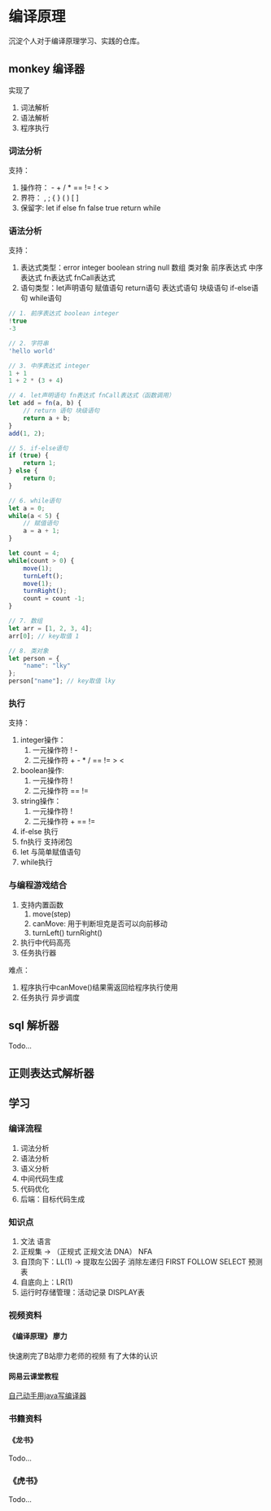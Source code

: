 # 编译原理

沉淀个人对于编译原理学习、实践的仓库。

## monkey 编译器
实现了

1. 词法解析
2. 语法解析
3. 程序执行

### 词法分析

支持：

1. 操作符： - + / * == != ! < >
2. 界符： , ; { } ( ) [ ]
3. 保留字: let if else fn false true return while

### 语法分析

支持：

1. 表达式类型：error integer boolean string null 数组 类对象 前序表达式 中序表达式 fn表达式 fnCall表达式
2. 语句类型：let声明语句 赋值语句 return语句 表达式语句 块级语句 if-else语句 while语句

```javascript
// 1. 前序表达式 boolean integer
!true
-3

// 2. 字符串
'hello world'

// 3. 中序表达式 integer
1 + 1
1 + 2 * (3 + 4)

// 4. let声明语句 fn表达式 fnCall表达式（函数调用）
let add = fn(a, b) {
    // return 语句 块级语句
    return a + b;
}
add(1, 2);

// 5. if-else语句
if (true) {
    return 1;
} else {
    return 0;
}

// 6. while语句
let a = 0;
while(a < 5) {
    // 赋值语句
    a = a + 1;
}

let count = 4;
while(count > 0) {
    move(1);
    turnLeft();
    move(1);
    turnRight();
    count = count -1;
}

// 7. 数组
let arr = [1, 2, 3, 4];
arr[0]; // key取值 1

// 8. 类对象
let person = {
    "name": "lky"
};
person["name"]; // key取值 lky
```

### 执行

支持：

1. integer操作：
    1. 一元操作符 ! -
    2. 二元操作符 + - * / == != > <
2. boolean操作:
    1. 一元操作符 !
    2. 二元操作符 == !=
3. string操作：
    1. 一元操作符 !
    2. 二元操作符 + == !=
4. if-else 执行
5. fn执行 支持闭包
6. let 与简单赋值语句
7. while执行

### 与编程游戏结合

1. 支持内置函数
    1. move(step)
    2. canMove: 用于判断坦克是否可以向前移动
    3. turnLeft() turnRight()
2. 执行中代码高亮
3. 任务执行器

难点：

1. 程序执行中canMove()结果需返回给程序执行使用
2. 任务执行 异步调度

<!-- ![效果图](https://chenweilin.xin/blogImg/1572966259738Q2.gif) -->


## sql 解析器

Todo...

## 正则表达式解析器



## 学习

### 编译流程

1. 词法分析
2. 语法分析
3. 语义分析
4. 中间代码生成
5. 代码优化
6. 后端：目标代码生成

### 知识点

1. 文法 语言
2. 正规集 -> （正规式 正规文法 DNA） NFA
3. 自顶向下：LL(1) -> 提取左公因子 消除左递归 FIRST FOLLOW SELECT 预测表
4. 自底向上：LR(1)
5. 运行时存储管理：活动记录 DISPLAY表

### 视频资料

#### 《编译原理》 廖力

快速刷完了B站廖力老师的视频 有了大体的认识

#### 网易云课堂教程

[自己动手用java写编译器](https://study.163.com/provider/7600199/course.htm)

### 书籍资料

#### 《龙书》

Todo...

### 《虎书》

Todo...
